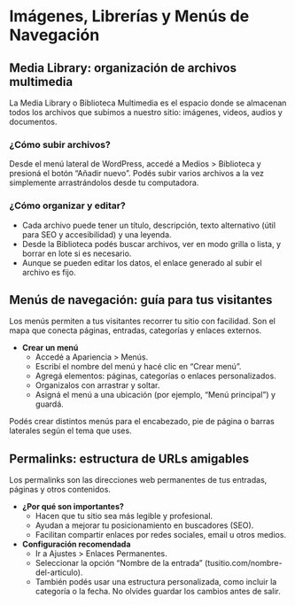 # Imágenes, Librerías y Menús de Navegación

## Media Library: organización de archivos multimedia
La Media Library o Biblioteca Multimedia es el espacio donde se almacenan todos los archivos que subimos a nuestro sitio: imágenes, videos, audios y documentos.

### ¿Cómo subir archivos?
Desde el menú lateral de WordPress, accedé a Medios > Biblioteca y presioná el botón “Añadir nuevo”. Podés subir varios archivos a la vez simplemente arrastrándolos desde tu computadora.

### ¿Cómo organizar y editar?
- Cada archivo puede tener un título, descripción, texto alternativo (útil para SEO y accesibilidad) y una leyenda.
- Desde la Biblioteca podés buscar archivos, ver en modo grilla o lista, y borrar en lote si es necesario.
- Aunque se pueden editar los datos, el enlace generado al subir el archivo es fijo.

## Menús de navegación: guía para tus visitantes
Los menús permiten a tus visitantes recorrer tu sitio con facilidad. Son el mapa que conecta páginas, entradas, categorías y enlaces externos.

- **Crear un menú**
    - Accedé a Apariencia > Menús.
    - Escribí el nombre del menú y hacé clic en “Crear menú”.
    - Agregá elementos: páginas, categorías o enlaces personalizados.
    - Organizalos con arrastrar y soltar.
    - Asigná el menú a una ubicación (por ejemplo, “Menú principal”) y guardá.

Podés crear distintos menús para el encabezado, pie de página o barras laterales según el tema que uses.

## Permalinks: estructura de URLs amigables
Los permalinks son las direcciones web permanentes de tus entradas, páginas y otros contenidos.

- **¿Por qué son importantes?**
    - Hacen que tu sitio sea más legible y profesional.
    - Ayudan a mejorar tu posicionamiento en buscadores (SEO).
    - Facilitan compartir enlaces por redes sociales, email u otros medios.
- **Configuración recomendada**
    - Ir a Ajustes > Enlaces Permanentes.
    - Seleccionar la opción “Nombre de la entrada” (tusitio.com/nombre-del-articulo).
    - También podés usar una estructura personalizada, como incluir la categoría o la fecha.
No olvides guardar los cambios antes de salir.